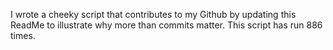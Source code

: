 I wrote a cheeky script that contributes to my Github by updating this ReadMe to illustrate why more than commits matter. This script has run 886 times.